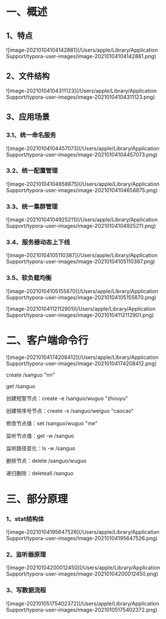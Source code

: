 



# 一、概述

## 1、特点

![image-20210104104142881](/Users/apple/Library/Application Support/typora-user-images/image-20210104104142881.png)

## 2、文件结构

![image-20210104104311123](/Users/apple/Library/Application Support/typora-user-images/image-20210104104311123.png)



## 3、应用场景

### 3.1、统一命名服务

![image-20210104104457073](/Users/apple/Library/Application Support/typora-user-images/image-20210104104457073.png)

### 3.2、统一配置管理

![image-20210104104658875](/Users/apple/Library/Application Support/typora-user-images/image-20210104104658875.png)

### 3.3、统一集群管理

![image-20210104104925211](/Users/apple/Library/Application Support/typora-user-images/image-20210104104925211.png)

### 3.4、服务器动态上下线

![image-20210104105110387](/Users/apple/Library/Application Support/typora-user-images/image-20210104105110387.png)

### 3.5、软负载均衡

![image-20210104105155870](/Users/apple/Library/Application Support/typora-user-images/image-20210104105155870.png)

![image-20210104112112901](/Users/apple/Library/Application Support/typora-user-images/image-20210104112112901.png)

# 二、客户端命令行

![image-20210104174208412](/Users/apple/Library/Application Support/typora-user-images/image-20210104174208412.png)

create /sanguo "nn"

get /sanguo

创建短暂节点：create -e /sanguo/wuguo "zhouyu"

创建带序号节点：create -s /sanguo/weiguo "caocao"

修改节点值：set /sanguo/wuguo "me"

监听节点值：get -w /sanguo

监听路径变化：ls -w /sanguo

删除节点：delete /sanguo/wuguo

递归删除：deleteall /sanguo

# 三、部分原理

### 1、stat结构体

![image-20210104195647526](/Users/apple/Library/Application Support/typora-user-images/image-20210104195647526.png)

### 2、监听器原理

![image-20210104200012450](/Users/apple/Library/Application Support/typora-user-images/image-20210104200012450.png)

### 3、写数据流程

![image-20210105175402372](/Users/apple/Library/Application Support/typora-user-images/image-20210105175402372.png)

